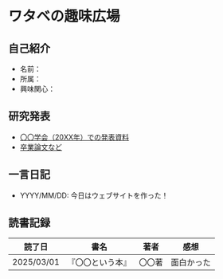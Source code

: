 # ワタベの趣味広場

## 自己紹介
- 名前：
- 所属：
- 興味関心：

## 研究発表
- [〇〇学会（20XX年）での発表資料](リンクをここに貼る)
- [卒業論文など](リンクをここに貼る)

## 一言日記
- YYYY/MM/DD: 今日はウェブサイトを作った！

## 読書記録
| 読了日 | 書名 | 著者 | 感想 |
|---|---|---|---|
|2025/03/01|『〇〇という本』|〇〇著|面白かった|
